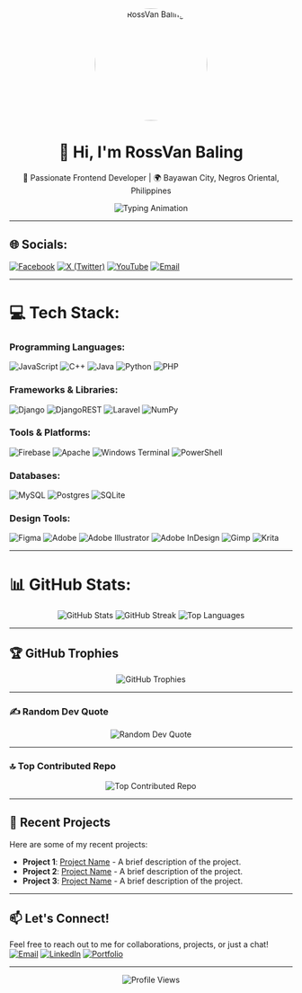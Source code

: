<!-- Header Section with Image -->
<div align="center">
  <img src="https://avatars.githubusercontent.com/u/your-profile-id" alt="RossVan Baling" width="200" height="200" style="border-radius: 50%;"/>
  <h1>👋 Hi, I'm RossVan Baling</h1>
  <p>🚀 Passionate Frontend Developer | 🌍 Bayawan City, Negros Oriental, Philippines</p>
  <img src="https://readme-typing-svg.herokuapp.com?font=Fira+Code&size=24&duration=3000&pause=1000&color=00FF00&center=true&vCenter=true&width=600&lines=Welcome+to+my+GitHub+Profile!;Let's+build+something+amazing+together!;Exploring+the+world+of+coding+and+design." alt="Typing Animation" />
</div>

---

## 🌐 Socials:
[![Facebook](https://img.shields.io/badge/Facebook-%231877F2.svg?logo=Facebook&logoColor=white)](https://www.facebook.com/rossvan1o1) 
[![X (Twitter)](https://img.shields.io/badge/X-black.svg?logo=X&logoColor=white)](https://x.com/RossVanB) 
[![YouTube](https://img.shields.io/badge/YouTube-%23FF0000.svg?logo=YouTube&logoColor=white)](https://www.youtube.com/@NameRoss) 
[![Email](https://img.shields.io/badge/Email-D14836?logo=gmail&logoColor=white)](mailto:rbaling46@gmail.com)

---

# 💻 Tech Stack:
### Programming Languages:
![JavaScript](https://img.shields.io/badge/javascript-%23323330.svg?style=for-the-badge&logo=javascript&logoColor=%23F7DF1E) 
![C++](https://img.shields.io/badge/c++-%2300599C.svg?style=for-the-badge&logo=c%2B%2B&logoColor=white) 
![Java](https://img.shields.io/badge/java-%23ED8B00.svg?style=for-the-badge&logo=openjdk&logoColor=white) 
![Python](https://img.shields.io/badge/python-3670A0?style=for-the-badge&logo=python&logoColor=ffdd54) 
![PHP](https://img.shields.io/badge/php-%23777BB4.svg?style=for-the-badge&logo=php&logoColor=white) 

### Frameworks & Libraries:
![Django](https://img.shields.io/badge/django-%23092E20.svg?style=for-the-badge&logo=django&logoColor=white) 
![DjangoREST](https://img.shields.io/badge/DJANGO-REST-ff1709?style=for-the-badge&logo=django&logoColor=white&color=ff1709&labelColor=gray) 
![Laravel](https://img.shields.io/badge/laravel-%23FF2D20.svg?style=for-the-badge&logo=laravel&logoColor=white) 
![NumPy](https://img.shields.io/badge/numpy-%23013243.svg?style=for-the-badge&logo=numpy&logoColor=white) 

### Tools & Platforms:
![Firebase](https://img.shields.io/badge/firebase-a08021?style=for-the-badge&logo=firebase&logoColor=ffcd34) 
![Apache](https://img.shields.io/badge/apache-%23D42029.svg?style=for-the-badge&logo=apache&logoColor=white) 
![Windows Terminal](https://img.shields.io/badge/Windows%20Terminal-%234D4D4D.svg?style=for-the-badge&logo=windows-terminal&logoColor=white) 
![PowerShell](https://img.shields.io/badge/PowerShell-%235391FE.svg?style=for-the-badge&logo=powershell&logoColor=white) 

### Databases:
![MySQL](https://img.shields.io/badge/mysql-4479A1.svg?style=for-the-badge&logo=mysql&logoColor=white) 
![Postgres](https://img.shields.io/badge/postgres-%23316192.svg?style=for-the-badge&logo=postgresql&logoColor=white) 
![SQLite](https://img.shields.io/badge/sqlite-%2307405e.svg?style=for-the-badge&logo=sqlite&logoColor=white) 

### Design Tools:
![Figma](https://img.shields.io/badge/figma-%23F24E1E.svg?style=for-the-badge&logo=figma&logoColor=white) 
![Adobe](https://img.shields.io/badge/adobe-%23FF0000.svg?style=for-the-badge&logo=adobe&logoColor=white) 
![Adobe Illustrator](https://img.shields.io/badge/adobe%20illustrator-%23FF9A00.svg?style=for-the-badge&logo=adobe%20illustrator&logoColor=white) 
![Adobe InDesign](https://img.shields.io/badge/Adobe%20InDesign-49021F?style=for-the-badge&logo=adobeindesign&logoColor=FF3366) 
![Gimp](https://img.shields.io/badge/Gimp-657D8B?style=for-the-badge&logo=gimp&logoColor=FFFFFF) 
![Krita](https://img.shields.io/badge/Krita-203759?style=for-the-badge&logo=krita&logoColor=EEF37B) 

---

# 📊 GitHub Stats:
<div align="center">
  <img src="https://github-readme-stats.vercel.app/api?username=totoybabes1&theme=dark&hide_border=false&include_all_commits=true&count_private=true" alt="GitHub Stats" />
  <img src="https://github-readme-streak-stats.herokuapp.com/?user=totoybabes1&theme=dark&hide_border=false" alt="GitHub Streak" />
  <img src="https://github-readme-stats.vercel.app/api/top-langs/?username=totoybabes1&theme=dark&hide_border=false&include_all_commits=true&count_private=true&layout=compact" alt="Top Languages" />
</div>

---

## 🏆 GitHub Trophies
<div align="center">
  <img src="https://github-profile-trophy.vercel.app/?username=totoybabes1&theme=onedark&no-frame=false&no-bg=false&margin-w=4" alt="GitHub Trophies" />
</div>

---

### ✍️ Random Dev Quote
<div align="center">
  <img src="https://quotes-github-readme.vercel.app/api?type=horizontal&theme=dark" alt="Random Dev Quote" />
</div>

---

### 🔝 Top Contributed Repo
<div align="center">
  <img src="https://github-contributor-stats.vercel.app/api?username=totoybabes1&limit=5&theme=dark&combine_all_yearly_contributions=true" alt="Top Contributed Repo" />
</div>

---

## 🚀 Recent Projects
Here are some of my recent projects:
- **Project 1**: [Project Name](https://github.com/totoybabes1/project1) - A brief description of the project.
- **Project 2**: [Project Name](https://github.com/totoybabes1/project2) - A brief description of the project.
- **Project 3**: [Project Name](https://github.com/totoybabes1/project3) - A brief description of the project.

---

## 📫 Let's Connect!
Feel free to reach out to me for collaborations, projects, or just a chat!  
[![Email](https://img.shields.io/badge/Email-D14836?logo=gmail&logoColor=white)](mailto:rbaling46@gmail.com) 
[![LinkedIn](https://img.shields.io/badge/LinkedIn-0077B5?logo=linkedin&logoColor=white)](https://www.linkedin.com/in/yourprofile) 
[![Portfolio](https://img.shields.io/badge/Portfolio-%23000000.svg?style=for-the-badge&logo=firefox&logoColor=#FF7139)](https://yourportfolio.com)

---

<div align="center">
  <img src="https://komarev.com/ghpvc/?username=totoybabes1&label=Profile%20Views&color=0e75b6&style=flat" alt="Profile Views" />
</div>

<!-- Proudly created with GPRM ( https://gprm.itsvg.in ) -->
